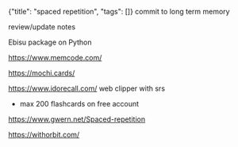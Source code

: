 {"title": "spaced repetition", "tags": []}
commit to long term memory

review/update notes

Ebisu package on Python

https://www.memcode.com/

https://mochi.cards/

https://www.idorecall.com/ web clipper with srs
* max 200 flashcards on free account

https://www.gwern.net/Spaced-repetition

https://withorbit.com/

